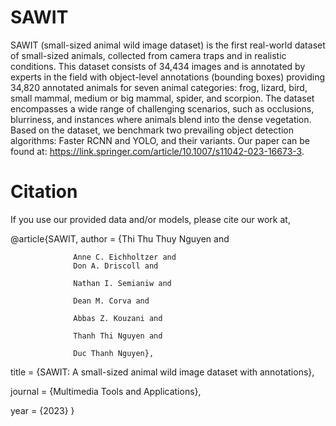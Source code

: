 # SAWIT

SAWIT (small-sized animal wild image dataset) is the first real-world dataset of small-sized animals, collected from camera traps and in realistic conditions. This dataset consists of 34,434 images and is annotated by experts in the field with object-level annotations (bounding boxes) providing 34,820 annotated animals for seven animal categories: frog, lizard, bird, small mammal, medium or big mammal, spider, and scorpion. The dataset encompasses a wide range of challenging scenarios, such as occlusions, blurriness, and instances where animals blend into the dense vegetation. Based on the dataset, we benchmark two prevailing object detection algorithms: Faster RCNN and YOLO, and their variants. Our paper can be found at: https://link.springer.com/article/10.1007/s11042-023-16673-3.

# Citation
If you use our provided data and/or models, please cite our work at,

@article{SAWIT,
  author       = {Thi Thu Thuy Nguyen and
  
                  Anne C. Eichholtzer and
                  Don A. Driscoll and 
                  
                  Nathan I. Semianiw and
                  
                  Dean M. Corva and
                  
                  Abbas Z. Kouzani and
                  
                  Thanh Thi Nguyen and
                  
                  Duc Thanh Nguyen},
                  
  title        = {SAWIT: A small-sized animal wild image dataset with annotations},
  
  journal      = {Multimedia Tools and Applications},
  
  year         = {2023}
}

